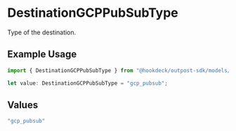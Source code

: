 # DestinationGCPPubSubType

Type of the destination.

## Example Usage

```typescript
import { DestinationGCPPubSubType } from "@hookdeck/outpost-sdk/models/components";

let value: DestinationGCPPubSubType = "gcp_pubsub";
```

## Values

```typescript
"gcp_pubsub"
```